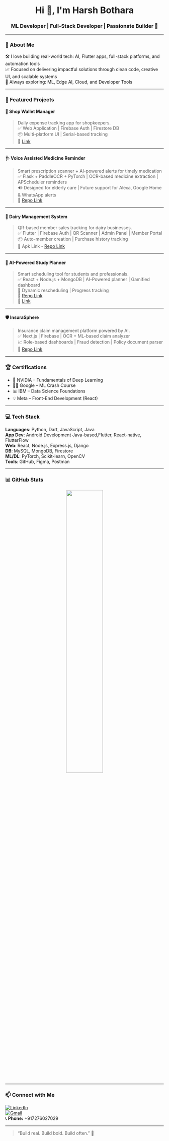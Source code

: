 <h1 align="center">Hi 👋, I'm Harsh Bothara</h1>
<h3 align="center">ML Developer | Full-Stack Developer | Passionate Builder 🚀</h3>


---

### 🧠 About Me
  
🛠️ I love building real-world tech: AI, Flutter apps, full-stack platforms, and automation tools  
📈 Focused on delivering impactful solutions through clean code, creative UI, and scalable systems  
🌱 Always exploring: ML, Edge AI, Cloud, and Developer Tools  

---

### 🚀 Featured Projects

#### 🧾 Shop Wallet Manager  
> Daily expense tracking app for shopkeepers.  
✅ Web Application | Firebase Auth | Firestore DB  
📦 Multi-platform UI | Serial-based tracking   
🔗 [Link](https://shop-wallet-manager.vercel.app/)

---

#### 🩺 Voice Assisted Medicine Reminder  
> Smart prescription scanner + AI-powered alerts for timely medication  
✅ Flask + PaddleOCR + PyTorch | OCR-based medicine extraction | APScheduler reminders  
🔊 Designed for elderly care | Future support for Alexa, Google Home & WhatsApp alerts    
🔗 [Repo Link](https://github.com/HarshBothara24/MediReminder)

---

#### 🐄 Dairy Management System  
> QR-based member sales tracking for dairy businesses.  
✅ Flutter | Firebase Auth | QR Scanner | Admin Panel | Member Portal
📦 Auto-member creation | Purchase history tracking  
🔗 Apk Link - [Repo Link](https://github.com/HarshBothara24/DairyManagementSystem)

---

#### 📅 AI-Powered Study Planner  
> Smart scheduling tool for students and professionals.  
✅ React + Node.js + MongoDB | AI-Powered planner | Gamified dashboard  
🧠 Dynamic rescheduling | Progress tracking     
🔗 [Repo Link](https://github.com/HarshBothara24/AiPowered-StudyPlanner)  
🔗 [Link](https://ai-powered-study-planner-oe4f.vercel.app/)

---

#### 🛡️ InsuraSphere  
> Insurance claim management platform powered by AI.  
✅ Next.js | Firebase | OCR + ML-based claim analyzer  
📈 Role-based dashboards | Fraud detection | Policy document parser    
🔗 [Repo Link](https://github.com/HarshBothara24/InsuraSphere)


---

### 🏆 Certifications

- 🧠 NVIDIA – Fundamentals of Deep Learning  
- 👨‍💻 Google – ML Crash Course  
- 📊 IBM – Data Science Foundations  
- 💡 Meta – Front-End Development (React)

---

### 💻 Tech Stack

**Languages**: Python, Dart, JavaScript, Java  
**App Dev**: Android Development Java-based,Flutter, React-native, FlutterFlow  
**Web**: React, Node.js, Express.js, Django  
**DB**: MySQL, MongoDB, Firestore  
**ML/DL**: PyTorch, Scikit-learn, OpenCV  
**Tools**: GitHub, Figma, Postman

---

### 📊 GitHub Stats

<p align="center">
  <img src="https://github-readme-stats.vercel.app/api?username=HarshBothara24&show_icons=true&theme=tokyonight" width="48%">
</p>

---

### 📫 Connect with Me

[![LinkedIn](https://img.shields.io/badge/-LinkedIn-0077B5?style=flat&logo=linkedin&logoColor=white)](https://www.linkedin.com/in/harshbothara24/)  
[![Gmail](https://img.shields.io/badge/-harshbothara24%40gmail.com-D14836?style=flat&logo=gmail&logoColor=white)](mailto:harshbothara24@gmail.com)  
📞 **Phone:** +917276027029  

---

> “Build real. Build bold. Build often.” 🚀
